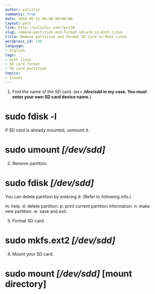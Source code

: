 ```yaml
---
author: yulistic
comments: true
date: 2016-05-12 06:49:06+00:00
layout: post
link: http://yulistic.com/?p=138
slug: remove-partition-and-format-sdcard-in-mint-linux
title: Remove partition and format SD Card in Mint Linux
wordpress_id: 138
language:
- English
tags:
- mint linux
- SD card format
- SD card partition
topics:
- Issues
---
```


1. Find the name of the SD card. (ex> **_/dev/sdd_ in my case. You must enter your own SD card device name.**)
# sudo fdisk -l

If SD card is already mounted, unmount it.
# sudo umount **_[/dev/sdd]_**



2. Remove partition.

# sudo fdisk _**[/dev/sdd]**_

You can delete partition by entering d. (Refer to following info.)

m: help.
d: delete partition.
p: print current partition information.
n: make new partition.
w: save and exit.



3. Format SD card.

# sudo mkfs.ext2 **_[/dev/sdd]_**



4. Mount your SD card.

# sudo mount _**[/dev/sdd]**_ [mount directory]
